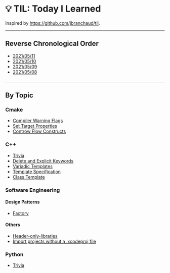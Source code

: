 # :bulb: TIL: Today I Learned

Inspired by https://github.com/jbranchaud/til.

---
## Reverse Chronological Order
- [2021/05/11](date/20210511.md)
- [2021/05/10](date/20210510.md)
- [2021/05/09](date/20210509.md)
- [2021/05/08](date/20210508.md)




###

---
## By Topic

### Cmake

- [Compiler Warning Flags](cmake/compiler-warning-flags.md)
- [Set Target Properties](cmake/set-target-properties.md)
- [Controw Flow Constructs](cmake/control-flow-constructs.md)


### C++
- [Trivia](c++/trivia.md)
- [Delete and Explicit Keywords](c++/delete-and-explicit-keywords.md)
- [Variadic Templates](c++/variadic-templates.md)
- [Template Specification](c++/template-specialization.md)
- [Class Template](c++/class-template.md)

### Software Engineering
#### Design Patterns
- [Factory](design-patterns/factory-design-pattern.md)
#### Others
- [Header-only-libraries](software-engineering/header-only-library.md)
- [Import projects without a .xcodeproj file](software-engineering/import-projects-without-xcodeproj-file.md)

### Python
- [Trivia](python/trivia.md)



